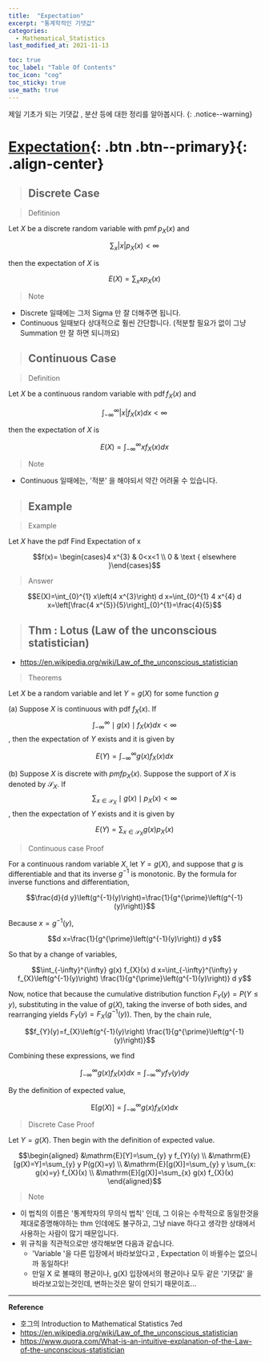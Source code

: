 ```yaml
---
title:  "Expectation"
excerpt: "통계학적인 기댓값"
categories:
  - Mathematical_Statistics
last_modified_at: 2021-11-13

toc: true
toc_label: "Table Of Contents"
toc_icon: "cog"
toc_sticky: true
use_math: true
---
```


 제일 기초가 되는 기댓값 , 분산 등에 대한 정리를 알아봅시다. 
{: .notice--warning}

# [Expectation](#link){: .btn .btn--primary}{: .align-center}

> ## Discrete Case

> Defitinion

Let $X$ be a discrete random variable with $\operatorname{pmf} p_{X}(x)$ and

$$\sum_{x}|x| p_{X}(x)<\infty$$

then the expectation of $X$ is

$$E(X)=\sum_{x} x p_{X}(x)$$

> Note

- Discrete 일때에는 그저 Sigma 만 잘 더해주면 됩니다.
- Continuous 일때보다 상대적으로 훨씬 간단합니다. (적분할 필요가 없이 그냥 Summation 만 잘 하면 되니까요)

> ## Continuous Case

> Definition

Let $X$ be a continuous random variable with $\operatorname{pdf} f_{X}(x)$ and

$$\int_{-\infty}^{\infty}|x| f_{X}(x) d x<\infty$$

then the expectation of $X$ is

$$E(X)=\int_{-\infty}^{\infty} x f_{X}(x) d x$$

> Note

- Continuous 일때에는, '적분' 을 해야되서 약간 어려울 수 있습니다.

> ## Example

> Example 

Let $X$ have the pdf Find Expectation of x

$$f(x)= \begin{cases}4 x^{3} & 0<x<1 \\ 0 & \text { elsewhere }\end{cases}$$

> Answer

$$E(X)=\int_{0}^{1} x\left(4 x^{3}\right) d x=\int_{0}^{1} 4 x^{4} d x=\left[\frac{4 x^{5}}{5}\right]_{0}^{1}=\frac{4}{5}$$

> ## Thm : Lotus (Law of the unconscious statistician)

- <https://en.wikipedia.org/wiki/Law_of_the_unconscious_statistician>

> Theorems 

Let $X$ be a random variable and let $Y=g(X)$ for some function $g$

(a) Suppose $X$ is continuous with pdf $f_{X}(x) .$ If $$\int_{-\infty}^{\infty} \mid g(x) \mid f_{X}(x) d x<\infty$$, then the expectation of $Y$ exists and it is given by

$$E(Y)=\int_{-\infty}^{\infty} g(x) f_{X}(x) d x$$

(b) Suppose $X$ is discrete with $p m f p_{X}(x)$. Suppose the support of $X$ is denoted by $\mathcal{S}_{X} .$ If $$\sum_{x \in \mathcal{S}_{X}} \mid g(x) \mid p_{X}(x)<\infty$$, then the expectation of $Y$ exists and it is given by

$$E(Y)=\sum_{x \in \mathcal{S}_{X}} g(x) p_{X}(x)$$

> Continuous case Proof

For a continuous random variable $X$, let $Y=g(X)$, and suppose that $g$ is differentiable and that its inverse $g^{-1}$ is monotonic. By the formula for inverse functions and differentiation,

$$\frac{d}{d y}\left(g^{-1}(y)\right)=\frac{1}{g^{\prime}\left(g^{-1}(y)\right)}$$

Because $x=g^{-1}(y)$,

$$d x=\frac{1}{g^{\prime}\left(g^{-1}(y)\right)} d y$$

So that by a change of variables,

$$\int_{-\infty}^{\infty} g(x) f_{X}(x) d x=\int_{-\infty}^{\infty} y f_{X}\left(g^{-1}(y)\right) \frac{1}{g^{\prime}\left(g^{-1}(y)\right)} d y$$

Now, notice that because the cumulative distribution function $F_{Y}(y)=P(Y \leq y)$, substituting in the value of $g(X)$, taking the inverse of both sides, and rearranging yields $F_{Y}(y)=F_{X}\left(g^{-1}(y)\right)$. Then, by the chain rule,

$$f_{Y}(y)=f_{X}\left(g^{-1}(y)\right) \frac{1}{g^{\prime}\left(g^{-1}(y)\right)}$$

Combining these expressions, we find

$$\int_{-\infty}^{\infty} g(x) f_{X}(x) d x=\int_{-\infty}^{\infty} y f_{Y}(y) d y$$

By the definition of expected value,

$$\mathrm{E}[g(X)]=\int_{-\infty}^{\infty} g(x) f_{X}(x) d x$$

> Discrete Case Proof

Let $Y=g(X)$. Then begin with the definition of expected value.

$$\begin{aligned}
&\mathrm{E}[Y]=\sum_{y} y f_{Y}(y) \\
&\mathrm{E}[g(X)=Y]=\sum_{y} y P(g(X)=y) \\
&\mathrm{E}[g(X)]=\sum_{y} y \sum_{x: g(x)=y} f_{X}(x) \\
&\mathrm{E}[g(X)]=\sum_{x} g(x) f_{X}(x)
\end{aligned}$$

> Note

- 이 법칙의 이름은 '통계학자의 무의식 법칙' 인데, 그 이유는 수학적으로 동일한것을 제대로증명해야하는 thm 인데에도 불구하고, 그냥 niave 하다고 생각한 상태에서 사용하는 사람이 많기 때문입니다.
- 위 규칙을 직관적으로만 생각해보면 다음과 같습니다.
  - 'Variable '을 다른 입장에서 바라보았다고 , Expectation 이 바뀔수는 없으니까 동일하다! 
  - 만일 X 로 볼때의 평균이나, g(X) 입장에서의 평균이나 모두 같은 '기댓값' 을 바라보고있는것인데, 변하는것은 말이 안되기 때문이죠...

---

**Reference**

- 호그의 Introduction to Mathematical Statistics 7ed
- <https://en.wikipedia.org/wiki/Law_of_the_unconscious_statistician>
- <https://www.quora.com/What-is-an-intuitive-explanation-of-the-Law-of-the-unconscious-statistician>



